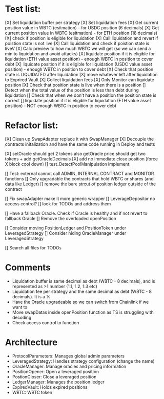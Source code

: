 # Test list:

[X] Set liquidation buffer per strategy
[X] Set liquidation fees
[X] Get current position value in WBTC (esitmation) - for USDC position (6 decimals) 
[X] Get current position value in WBTC (esitmation) - for ETH position (18 decimals) 
[X] check if position is eligible for liquidation 
[X] Call liquidation and revert if poistion state is not live 
[X] Call liquidation and check if poistion state is liveV
[X] Calc preview to how much WBTC we will get (so we can send a min to liquidation and avoid attacks) 
[X] liquidate position if it is eligible for liquidation (ETH value asset position) - enough WBTC in position to cover debt
[X] liquidate position if it is eligible for liquidation (USDC value asset position) - enough WBTC in position to cover debt
[X] Check that position state is LIQUIDATED after liquidation
[X] move whatever left after liquidation to Exprired Vault
[X] Collect liquidation fees
[X] Only Monitor can liquidate position
[X] Check that position state is live when there is a position
[] Detect when the total value of the position is less than debt during liquidation
[] Check that when we don't have a position the position state is correct
[] liquidate position if it is eligible for liquidation (ETH value asset position) - NOT enough WBTC in position to cover debt

# Refactor list:

[X] Clean up SwapAdapter replace it with SwapManager
[X] Decouple the contracts initalization and have the same code running in Deploy and tests

[X] setOracle should get 2 tokens also getOracle price should get two tokens + add getOracleDecimals
[X] add no immediate close position (force X block cool down)
[] test_DetectPoolManipulation implement

[] Test: external cannot call ADMIN, INTERNAL CONTRACT and MONITOR functions
[] Only upgradable the contracts that hold WBTC or shares (and data like Ledger)
[] remove the bare strcut of position ledger outside of the contract

[] Fix swapAdapter make it more generic wrapper
[] LeverageDepositor no access control?
[] look for TODOs and address them

[] Have a fallback Oracle. Check if Oracle is healthy and if not revert to fallback Oracle
[] Remove the overloaded openPosition

[] Consider moving PositionLedger and PositionToken under LeveragedStrategy
[] Consider hiding OracleManager under LeveragedStrategy

[] Search all files for TODOs

# Comments

- Liquidation buffer is same decimal as debt (WBTC - 8 decimals), and is represented as >1 number (1.1, 1.2, 1.3 etc)
- Liquidation fee per strategy and the same decimal as debt (WBTC - 8 decimals). It is a %
- Have the Oracle upgradeable so we can switch from Chainlink if we want to
- Move swapDatas inside openPosition function as TS is struggling with decoding
- Check access control to function


# Architecture

- ProtocolParameters: Manages global admin parameters
- LeveragedStrategy: Handles strategy configuration (change the name)
- OracleManager: Manage oracles and pricing information
- PositionOpener: Open a leveraged position
- PostionCloser: Close a leveraged position
- LedgerManager: Manages the position ledger
- ExpiredVault: Holds expired positions
- WBTC: WBTC token

